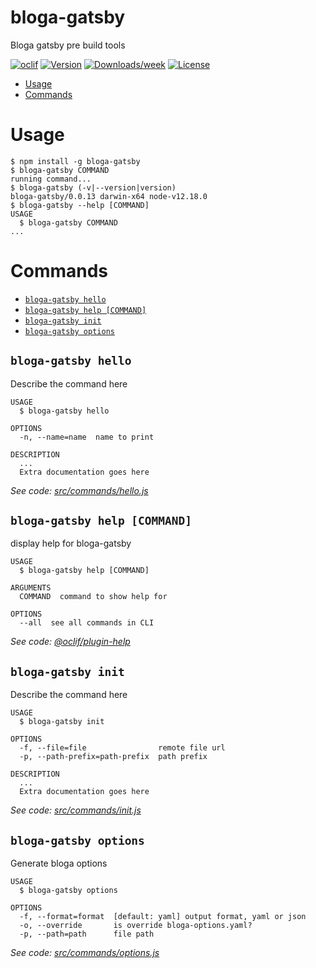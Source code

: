 bloga-gatsby
============

Bloga gatsby pre build tools

[![oclif](https://img.shields.io/badge/cli-oclif-brightgreen.svg)](https://oclif.io)
[![Version](https://img.shields.io/npm/v/bloga-gatsby.svg)](https://npmjs.org/package/bloga-gatsby)
[![Downloads/week](https://img.shields.io/npm/dw/bloga-gatsby.svg)](https://npmjs.org/package/bloga-gatsby)
[![License](https://img.shields.io/npm/l/bloga-gatsby.svg)](https://github.com/theowenyoung/bloga-gatsby/blob/master/package.json)

<!-- toc -->
* [Usage](#usage)
* [Commands](#commands)
<!-- tocstop -->
# Usage
<!-- usage -->
```sh-session
$ npm install -g bloga-gatsby
$ bloga-gatsby COMMAND
running command...
$ bloga-gatsby (-v|--version|version)
bloga-gatsby/0.0.13 darwin-x64 node-v12.18.0
$ bloga-gatsby --help [COMMAND]
USAGE
  $ bloga-gatsby COMMAND
...
```
<!-- usagestop -->
# Commands
<!-- commands -->
* [`bloga-gatsby hello`](#bloga-gatsby-hello)
* [`bloga-gatsby help [COMMAND]`](#bloga-gatsby-help-command)
* [`bloga-gatsby init`](#bloga-gatsby-init)
* [`bloga-gatsby options`](#bloga-gatsby-options)

## `bloga-gatsby hello`

Describe the command here

```
USAGE
  $ bloga-gatsby hello

OPTIONS
  -n, --name=name  name to print

DESCRIPTION
  ...
  Extra documentation goes here
```

_See code: [src/commands/hello.js](https://github.com/theowenyoung/bloga-gatsby/blob/v0.0.13/src/commands/hello.js)_

## `bloga-gatsby help [COMMAND]`

display help for bloga-gatsby

```
USAGE
  $ bloga-gatsby help [COMMAND]

ARGUMENTS
  COMMAND  command to show help for

OPTIONS
  --all  see all commands in CLI
```

_See code: [@oclif/plugin-help](https://github.com/oclif/plugin-help/blob/v2.2.3/src/commands/help.ts)_

## `bloga-gatsby init`

Describe the command here

```
USAGE
  $ bloga-gatsby init

OPTIONS
  -f, --file=file                remote file url
  -p, --path-prefix=path-prefix  path prefix

DESCRIPTION
  ...
  Extra documentation goes here
```

_See code: [src/commands/init.js](https://github.com/theowenyoung/bloga-gatsby/blob/v0.0.13/src/commands/init.js)_

## `bloga-gatsby options`

Generate bloga options

```
USAGE
  $ bloga-gatsby options

OPTIONS
  -f, --format=format  [default: yaml] output format, yaml or json
  -o, --override       is override bloga-options.yaml?
  -p, --path=path      file path
```

_See code: [src/commands/options.js](https://github.com/theowenyoung/bloga-gatsby/blob/v0.0.13/src/commands/options.js)_
<!-- commandsstop -->
